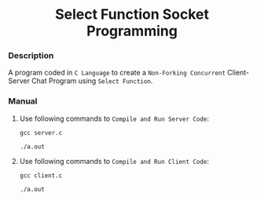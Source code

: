 <h1 align="center">Select Function Socket Programming</h1>

### Description
A program coded in `C Language` to create a `Non-Forking Concurrent` Client-Server Chat Program using `Select Function`.

### Manual
1) Use following commands to `Compile and Run Server Code`:
    ```
    gcc server.c
    ```
    ```
    ./a.out
    ```

2) Use following commands to `Compile and Run Client Code`:
    ```
    gcc client.c
    ```
    ```
    ./a.out
    ```
